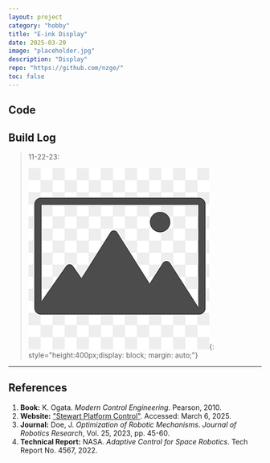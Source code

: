 ```yaml
---
layout: project
category: "hobby"
title: "E-ink Display"
date: 2025-03-20
image: "placeholder.jpg"
description: "Display"
repo: "https://github.com/nzge/"
toc: false
---
```


## Code

## Build Log

> 11-22-23: 
>
> ![Alt text](/assets/media/placeholder.JPG){: 
style="height:400px;display: block; margin: auto;"}

---

## References

1. **Book:** K. Ogata. *Modern Control Engineering*. Pearson, 2010.  
2. **Website:** ["Stewart Platform Control"](https://example.com). Accessed: March 6, 2025.  
3. **Journal:** Doe, J. *Optimization of Robotic Mechanisms*. *Journal of Robotics Research*, Vol. 25, 2023, pp. 45-60.  
4. **Technical Report:** NASA. *Adaptive Control for Space Robotics*. Tech Report No. 4567, 2022.  

[^1]: K. Ogata. *Modern Control Engineering*. Pearson, 2010.  
[^2]: ["Stewart Platform Control"](https://example.com), Accessed March 6, 2025.  
